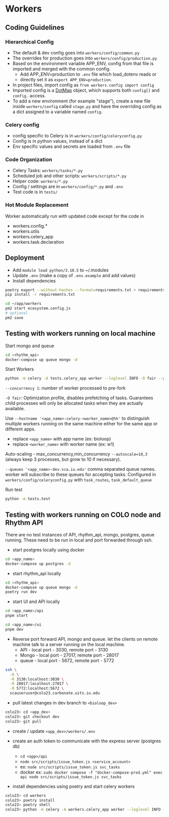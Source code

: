 # Workers

## Coding Guidelines

### Hierarchical Config

- The default & dev config goes into `workers/config/common.py`
- The overrides for production goes into `workers/config/production.py`
- Based on the environment variable APP_ENV, config from that file is imported and merged with the common config.
  - Add APP_ENV=production to `.env` file which load_dotenv reads or
  - directly set it as `export APP_ENV=production`.
- In project files, import config as `from workers.config import config`
- Imported config is a [DotMap](https://pypi.org/project/dotmap/) object, which supports both `config[]` and `config.`
  access.
- To add a new environment (for example "stage"), create a new file inside `workers/config` called `stage.py` and have
  the overriding config as a dict assigned to a variable named `config`.

### Celery config

- config specific to Celery is in `workers/config/celeryconfig.py`
- Config is in python values, instead of a dict
- Env specific values and secrets are loaded from `.env` file

### Code Organization

- Celery Tasks: `workers/tasks/*.py`
- Scheduled job and other scripts: `workers/scripts/*.py`
- Helper code: `workers/*.py`
- Config / settings are in `workers/config/*.py` and `.env`
- Test code is in `tests/`

### Hot Module Replacement

Worker automatically run with updated code except for the code in

- workers.config.*
- workers.utils
- workers.celery_app
- workers.task.declaration

## Deployment

- Add `module load python/3.10.5` to ~/.modules
- Update `.env` (make a copy of `.env.example` and add values)
- Install dependencies

```bash
poetry export --without-hashes --format=requirements.txt > requirements.txt
pip install -r requirements.txt
```

```bash
cd ~/app/workers
pm2 start ecosystem.config.js
# optional
pm2 save
```

## Testing with workers running on local machine

Start mongo and queue

```bash
cd <rhythm_api>
docker-compose up queue mongo -d
```

Start Workers

```bash
python -m celery -A tests.celery_app worker --loglevel INFO -O fair --pidfile celery_worker.pid --hostname 'cfndap-test-celery-w1@%h' --autoscale=2,1 --queues 'cfndap-test.sca.iu.edu'
```

`--concurrency 1`: number of worker processed to pre-fork

`-O fair`: Optimization profile, disables prefetching of tasks. Guarantees child processes will only be allocated tasks
when they are actually available.

Use `--hostname '<app_name>-celery-<worker_name>@%h'` to distinguish multiple workers running on the same machine either
for the same app or different apps.

- replace `<app_name>` with app name (ex: bioloop)
- replace `<worker_name>` with worker name (ex: w1)

Auto-scaling - max_concurrency,min_concurrency
`--autoscale=10,3` (always keep 3 processes, but grow to 10 if necessary).

`--queues '<app_name>-dev.sca.iu.edu'` comma separated queue names. worker will subscribe to these queues for accepting tasks.
Configured in `workers/config/celeryconfig.py` with `task_routes`, `task_default_queue`

Run test

```bash
python -m tests.test
```

## Testing with workers running on COLO node and Rhythm API

There are no test instances of API, rhythm_api, mongo, postgres, queue running.
These need to be run in local and port forwarded through ssh.

- start postgres locally using docker

```bash
cd <app_name>
docker-compose up postgres -d
```

- start rhythm_api locally

```bash
cd <rhythm_api>
docker-compose up queue mongo -d
poetry run dev
```

- start UI and API locally

```bash
cd <app_name>/api
pnpm start
```

```bash
cd <app_name>/ui
pnpm dev
```

- Reverse port forward API, mongo and queue. let the clients on remote machine talk to a server
  running on the local machine.
  - API - local port - 3030, remote port - 3130
  - Mongo - local port - 27017, remote port - 28017
  - queue - local port - 5672, remote port - 5772

```bash
ssh \
  -A \
  -R 3130:localhost:3030 \
  -R 28017:localhost:27017 \
  -R 5772:localhost:5672 \
  scauseruser@colo23.carbonate.uits.iu.edu
```

- pull latest changes in dev branch to `<bioloop_dev>`

```bash
colo23> cd <app_dev>
colo23> git checkout dev
colo23> git pull
```

- create / update `<app_dev>/workers/.env`
- create an auth token to communicate with the express server (postgres db)
  - `cd <app>/api`
  - `node src/scripts/issue_token.js <service_account>`
  - ex: `node src/scripts/issue_token.js svc_tasks`
  - docker ex: `sudo docker compose -f "docker-compose-prod.yml" exec api node src/scripts/issue_token.js svc_tasks`

- install dependencies using poetry and start celery workers

```bash
colo23> cd workers
colo23> poetry install
colo23> poetry shell
colo23> python -m celery -A workers.celery_app worker --loglevel INFO -O fair --pidfile celery_worker.pid --hostname 'cfndap-test-celery-w1@%h' --autoscale=2,1
```


